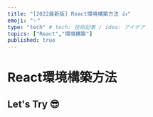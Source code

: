 ```yaml
---
title: "[2022最新版] React環境構築方法 👍"
emoji: "✨"
type: "tech" # tech: 技術記事 / idea: アイデア
topics: ["React","環境構築"]
published: true
---
```


# React環境構築方法
## Let's Try 😎